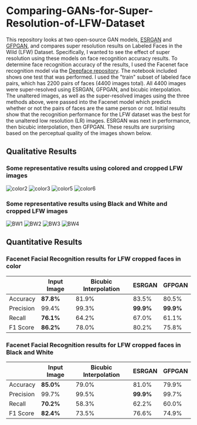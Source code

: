# Comparing-GANs-for-Super-Resolution-of-LFW-Dataset

This repository looks at two open-source GAN models, [ESRGAN](https://github.com/xinntao/ESRGAN) and [GFPGAN](https://github.com/TencentARC/GFPGAN), and compares super resolution results on Labeled Faces in the Wild (LFW) Dataset. Specifically, I wanted to see the effect of super resolution using these models on face recognition accuracy results. 
To determine face recognition accuracy of the results, I used the Facenet face recognition model via the [Deepface repository](https://github.com/serengil/deepface). 
The notebook included shows one test that was performed. I used the "train" subset of labeled face pairs, which has 2200 pairs of faces (4400 images total). All 4400 images were super-resolved using ESRGAN, GFPGAN, and bicubic interpolation.
The unaltered images, as well as the super-resolved images using the three methods above, were passed into the Facenet model which predicts whether or not the pairs of faces are the same person or not. 
Initial results show that the recognition performance for the LFW dataset was the best for the unaltered low resolution (LR) images. ESRGAN was next in performance, then bicubic interpolation, then GFPGAN. 
These results are surprising based on the perceptual quality of the images shown below. 

## Qualitative Results

### Some representative results using colored and cropped LFW images
![color2](https://user-images.githubusercontent.com/95577984/167269199-c9c40129-7ea9-4e2a-a50a-ca0ac166b41f.png)
![color3](https://user-images.githubusercontent.com/95577984/167269205-3e2b0f88-dd03-4a68-bfe3-8b5ba930d28c.png)
![color5](https://user-images.githubusercontent.com/95577984/167269209-2ed2b9da-bdd2-4bf2-b2f2-261de4b0a07c.png)
![color6](https://user-images.githubusercontent.com/95577984/167269212-c538eed1-4db8-4af4-9178-23f78acca2a1.png)
### Some representative results using Black and White and cropped LFW images
![BW1](https://user-images.githubusercontent.com/95577984/167269235-defde1d3-4850-4ec1-976b-3dbfb6ce09c7.png)
![BW2](https://user-images.githubusercontent.com/95577984/167269237-49639e04-43b9-4865-8aaa-4dd8240c5942.png)
![BW3](https://user-images.githubusercontent.com/95577984/167269238-0a49ab81-e400-43b5-8a96-2d516aa7eee8.png)
![BW4](https://user-images.githubusercontent.com/95577984/167269242-c8a2e64c-406a-45c3-a9a1-39cdf1403b1c.png)

## Quantitative Results

### Facenet Facial Recognition results for LFW cropped faces in color
| | Input Image| Bicubic Interpolation | ESRGAN | GFPGAN|
|---|---|---|---|---|
|Accuracy|**87.8%**|81.9%|83.5%|80.5%|
|Precision|99.4%|99.3%|**99.9%**|**99.9%**|
|Recall|**76.1%**|64.2%|67.0%|61.1%|
|F1 Score|**86.2%**|78.0%|80.2%|75.8%|

### Facenet Facial Recognition results for LFW cropped faces in Black and White
| | Input Image| Bicubic Interpolation | ESRGAN | GFPGAN|
|---|---|---|---|---|
|Accuracy| **85.0%**| 79.0%| 81.0%| 79.9%|
|Precision| 99.7%| 99.5%| **99.9%**| 99.7%|
|Recall| **70.2%**| 58.3%| 62.2%| 60.0%|
|F1 Score| **82.4%**| 73.5% |76.6%| 74.9%|


